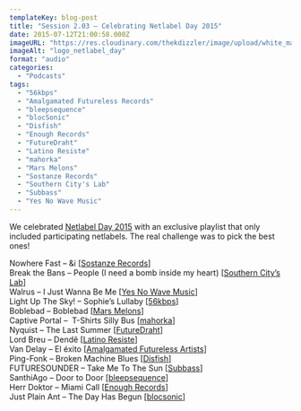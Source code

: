 ```yaml
---
templateKey: blog-post
title: "Session 2.03 – Celebrating Netlabel Day 2015"
date: 2015-07-12T21:00:58.000Z
imageURL: "https://res.cloudinary.com/thekdizzler/image/upload/white_market/2015/08/logo_netlabel_day.png"
imageAlt: "logo_netlabel_day"
format: "audio"
categories:
  - "Podcasts"
tags:
  - "56kbps"
  - "Amalgamated Futureless Records"
  - "bleepsequence"
  - "blocSonic"
  - "Disfish"
  - "Enough Records"
  - "FutureDraht"
  - "Latino Resiste"
  - "mahorka"
  - "Mars Melons"
  - "Sostanze Records"
  - "Southern City's Lab"
  - "Subbass"
  - "Yes No Wave Music"
---
```

We celebrated [Netlabel Day 2015](http://netlabelday.blogspot.co.uk/) with an exclusive playlist that only included participating netlabels. The real challenge was to pick the best ones!

Nowhere Fast – &i \[[Sostanze Records](http://www.sostanzerecords.it/releases/SOSEP052)\]  
Break the Bans – People (I need a bomb inside my heart) \[[Southern City’s Lab](http://freemusicarchive.org/music/Break_The_Bans/Propaganda/)\]  
Walrus – I Just Wanna Be Me \[[Yes No Wave Music](http://yesnowave.com/yesno079/)\]  
Light Up The Sky! – Sophie’s Lullaby \[[56kbps](http://www.56kbpsrecords.org/nightcrawling-lullabies/)\]  
Boblebad – Boblebad \[[Mars Melons](http://www.marsmelons.com/mmx090-boblebad-st/)\]  
Captive Portal –  T-Shirts Silly Bus \[[mahorka](http://mahorka.bandcamp.com/album/somethign-abbadat-ep)\]  
Nyquist – The Last Summer \[[FutureDraht](http://www.futuredraht.de/fudr-21-_nyquist-structures-2/)\]  
Lord Breu – Dendê \[[Latino Resiste](http://latinoresiste.com/2015/07/08/lord-breu-dende/)\]  
Van Delay – El éxito \[[Amalgamated Futureless Artists](https://afapresents.bandcamp.com/album/roncheras)\]  
Ping-Fonk – Broken Machine Blues \[[Disfish](https://disfish.bandcamp.com/album/ping-fonk-organic-music-for-synthetic-people)\]  
FUTURESOUNDER – Take Me To The Sun \[[Subbass](http://subbass.bandcamp.com/album/moscopolis)\]  
SanthiAgo – Door to Door \[[bleepsequence](http://bleepsequence.bandcamp.com/album/blpsq036-daydream)\]  
Herr Doktor – Miami Call \[[Enough Records](http://enoughrecords.scene.org/release/enrmp345)\]  
Just Plain Ant – The Day Has Begun \[[blocsonic](http://blocsonic.com/releases/BSXE0001)\]